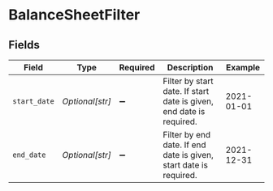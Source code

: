 # BalanceSheetFilter


## Fields

| Field                                                               | Type                                                                | Required                                                            | Description                                                         | Example                                                             |
| ------------------------------------------------------------------- | ------------------------------------------------------------------- | ------------------------------------------------------------------- | ------------------------------------------------------------------- | ------------------------------------------------------------------- |
| `start_date`                                                        | *Optional[str]*                                                     | :heavy_minus_sign:                                                  | Filter by start date. If start date is given, end date is required. | 2021-01-01                                                          |
| `end_date`                                                          | *Optional[str]*                                                     | :heavy_minus_sign:                                                  | Filter by end date. If end date is given, start date is required.   | 2021-12-31                                                          |